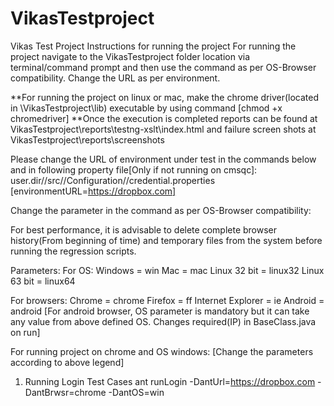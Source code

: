 # VikasTestproject
Vikas Test Project Instructions for running the project
For running the project navigate to the VikasTestproject folder location via terminal/command prompt and then use the command as per OS-Browser compatibility. Change the URL as per environment.

**For running the project on linux or mac, make the chrome driver(located in \VikasTestproject\lib) executable by using command [chmod +x chromedriver]
**Once the execution is completed reports can be found at VikasTestproject\reports\testng-xslt\index.html and failure screen shots at VikasTestproject\reports\screenshots

Please change the URL of environment under test in the commands below and in following property file[Only if not running on cmsqc]:
user.dir//src//Configuration//credential.properties   [environmentURL=https://dropbox.com]


Change the parameter in the command as per OS-Browser compatibility:

For best performance, it is advisable to delete complete browser history(From beginning of time) and temporary files from the system before running the regression scripts. 


Parameters: 
For OS: 
Windows = win
Mac = mac
Linux 32 bit = linux32
Linux 63 bit = linux64

For browsers:
Chrome =  chrome
Firefox = ff
Internet Explorer = ie 
Android = android [For android browser, OS parameter is mandatory but it can take any value from above defined OS. Changes required(IP) in BaseClass.java on run]

For running project on chrome and OS windows: [Change the parameters according to above legend]

1. Running Login Test Cases
   ant runLogin -DantUrl=https://dropbox.com -DantBrwsr=chrome -DantOS=win 


